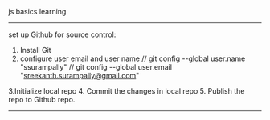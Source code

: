 js basics learning

----------

set up Github for source control:

1. Install Git 
2. configure user email and user name
 //  git config --global user.name "ssurampally"
 //  git config --global user.email "sreekanth.surampally@gmail.com"

3.Initialize local repo
4. Commit the changes in local repo
5. Publish the repo  to Github repo.

---------------------------